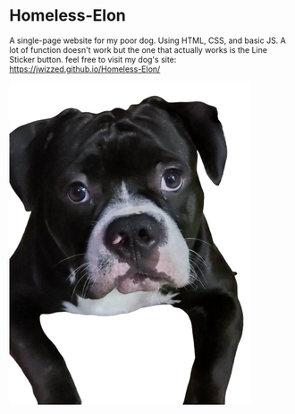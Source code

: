# Homeless-Elon
A single-page website for my poor dog. Using HTML, CSS, and basic JS. A lot of function doesn't work but the one that actually works is the Line Sticker button.
feel free to visit my dog's site: https://jwizzed.github.io/Homeless-Elon/

![Elon](images/elon.png)